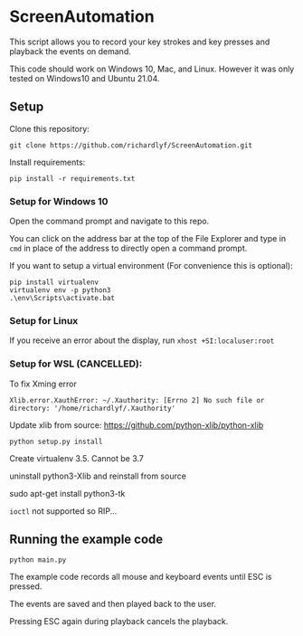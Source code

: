 # ScreenAutomation

This script allows you to record your key strokes and key presses and playback the events on demand.

This code should work on Windows 10, Mac, and Linux. However it was only tested on Windows10 and Ubuntu 21.04.

## Setup

Clone this repository:
```
git clone https://github.com/richardlyf/ScreenAutomation.git
```

Install requirements:
```
pip install -r requirements.txt
```


### Setup for Windows 10

Open the command prompt and navigate to this repo. 

You can click on the address bar at the top of the File Explorer and type in `cmd` in place of the address to directly open a command prompt.

If you want to setup a virtual environment (For convenience this is optional):
```
pip install virtualenv
virtualenv env -p python3
.\env\Scripts\activate.bat
```

### Setup for Linux

If you receive an error about the display, run `xhost +SI:localuser:root`

### Setup for WSL (CANCELLED):

To fix Xming error
```
Xlib.error.XauthError: ~/.Xauthority: [Errno 2] No such file or directory: '/home/richardlyf/.Xauthority'
```

Update xlib from source: https://github.com/python-xlib/python-xlib

```
python setup.py install
```

Create virtualenv 3.5. Cannot be 3.7

uninstall python3-Xlib and reinstall from source

sudo apt-get install python3-tk

`ioctl` not supported so RIP...

## Running the example code

```
python main.py
```

The example code records all mouse and keyboard events until ESC is pressed. 

The events are saved and then played back to the user.

Pressing ESC again during playback cancels the playback.
